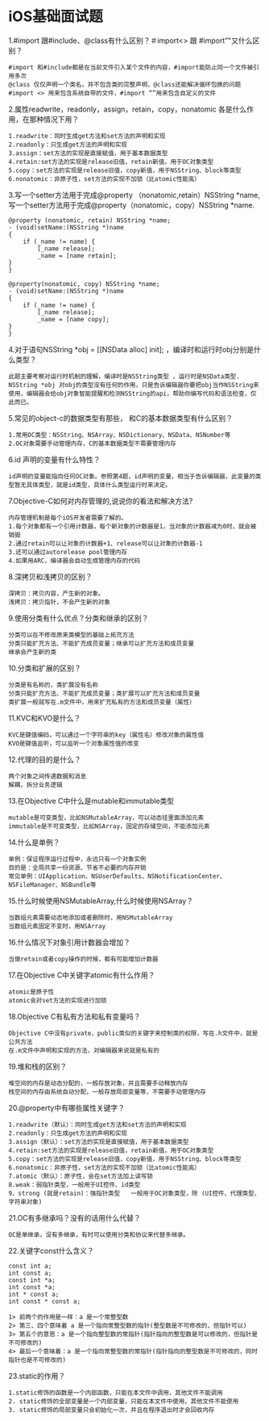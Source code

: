 # iOS基础面试题

1.#import 跟#include、@class有什么区别？＃import<> 跟 #import”"又什么区别？ 

```
#import 和#include都是在当前文件引入某个文件的内容，#import能防止同一个文件被引用多次
@class 仅仅声明一个类名，并不包含类的完整声明，@class还能解决循环包换的问题
#import <> 用来包含系统自带的文件，#import “”用来包含自定义的文件
```
2.属性readwrite，readonly，assign，retain，copy，nonatomic 各是什么作用，在那种情况下用？

```
1.readwrite：同时生成get方法和set方法的声明和实现  
2.readonly：只生成get方法的声明和实现
3.assign：set方法的实现是直接赋值，用于基本数据类型
4.retain:set方法的实现是release旧值，retain新值，用于OC对象类型
5.copy：set方法的实现是release旧值，copy新值，用于NSString、block等类型
6.nonatomic：非原子性，set方法的实现不加锁（比atomic性能高）
```
3.写一个setter方法用于完成@property （nonatomic,retain）NSString *name,写一个setter方法用于完成@property（nonatomic，copy）NSString *name.

```
@property (nonatomic, retain) NSString *name;
- (void)setName:(NSString *)name
{
	if (_name != name) {
		[_name release];
		_name = [name retain];
}
}

@property(nonatomic, copy) NSString *name;
- (void)setName:(NSString *)name
{
	if (_name != name) {
		[_name release];
		_name = [name copy];
}
}
```

4.对于语句NSString *obj = [[NSData alloc] init]; ，编译时和运行时obj分别是什么类型？

```
此题主要考察对运行时机制的理解，编译时是NSString类型 ，运行时是NSData类型.
NSString *obj 对obj的类型没有任何的作用，只是告诉编辑器你要把obj当作NSString来使用，编辑器会给obj对象智能提醒和检测NSString的api，帮助你编写代码和语法检查，仅此而已。
```
5.常见的object-c的数据类型有那些， 和C的基本数据类型有什么区别？

```
1.常用OC类型：NSString、NSArray、NSDictionary、NSData、NSNumber等
2.OC对象需要手动管理内存，C的基本数据类型不需要管理内存
```
6.id 声明的变量有什么特性？

```
id声明的变量能指向任何OC对象。参照第4题，id声明的变量，相当于告诉编辑器，此变量的类型暂无具体类型，就是id类型，具体什么类型运行时来决定。
```
7.Objective-C如何对内存管理的,说说你的看法和解决方法?

```
内存管理机制是每个iOS开发者需要了解的。
1.每个对象都有一个引用计数器，每个新对象的计数器是1，当对象的计数器减为0时，就会被销毁
2.通过retain可以让对象的计数器+1、release可以让对象的计数器-1
3.还可以通过autorelease pool管理内存
4.如果用ARC，编译器会自动生成管理内存的代码
```
8.深拷贝和浅拷贝的区别？

```
深拷贝：拷贝内容，产生新的对象。
浅拷贝：拷贝指针，不会产生新的对象
```
9.使用分类有什么优点？分类和继承的区别？

```
分类可以在不修改原来类模型的基础上拓充方法
分类只能扩充方法、不能扩充成员变量；继承可以扩充方法和成员变量
继承会产生新的类
```
10.分类和扩展的区别？

```
分类是有名称的，类扩展没有名称
分类只能扩充方法、不能扩充成员变量；类扩展可以扩充方法和成员变量
类扩展一般就写在.m文件中，用来扩充私有的方法和成员变量（属性）
```
11.KVC和KVO是什么？

```
KVC是键值编码，可以通过一个字符串的key（属性名）修改对象的属性值
KVO是键值监听，可以监听一个对象属性值的改变
```
12.代理的目的是什么？

```
两个对象之间传递数据和消息
解耦，拆分业务逻辑
```
13.在Objective C中什么是mutable和immutable类型

```
mutable是可变类型，比如NSMutableArray，可以动态往里面添加元素
immutable是不可变类型，比如NSArray，固定的存储空间，不能添加元素
```
14.什么是单例？

```
单例：保证程序运行过程中，永远只有一个对象实例
目的是：全局共享一份资源、节省不必要的内存开销
常见单例：UIApplication、NSUserDefaults、NSNotificationCenter、NSFileManager、NSBundle等
```
15.什么时候使用NSMutableArray,什么时候使用NSArray？

```
当数组元素需要动态地添加或者删除时，用NSMutableArray
当数组元素固定不变时，用NSArray
```
16.什么情况下对象引用计数器会增加？

```
当做retain或者copy操作的时候，都有可能增加计数器
```
17.在Objective C中关键字atomic有什么作用？

```
atomic是原子性
atomic会对set方法的实现进行加锁
```
18.Objective C有私有方法和私有变量吗？

```
Objective C中没有private，public类似的关键字来控制类的权限，写在.h文件中，就是公共方法
在.m文件中声明和实现的方法，对编辑器来说就是私有的
```
19.堆和栈的区别？

```
堆空间的内存是动态分配的，一般存放对象，并且需要手动释放内存
栈空间的内存由系统自动分配，一般存放局部变量等，不需要手动管理内存
```
20.@property中有哪些属性关键字？

```
1.readwrite（默认）：同时生成get方法和set方法的声明和实现  
2.readonly：只生成get方法的声明和实现
3.assign（默认）：set方法的实现是直接赋值，用于基本数据类型
4.retain:set方法的实现是release旧值，retain新值，用于OC对象类型
5.copy：set方法的实现是release旧值，copy新值，用于NSString、block等类型
6.nonatomic：非原子性，set方法的实现不加锁（比atomic性能高）
7.atomic（默认）：原子性，会在set方法加上读写锁
8.weak：弱指针类型，一般用于UI控件、id类型
9、strong (就是retain)：强指针类型   一般用于OC对象类型，除 (UI控件、代理类型、字符串对象)
```
21.OC有多继承吗？没有的话用什么代替？

```
OC是单继承，没有多继承，有时可以使用分类和协议来代替多继承。
```
22.关键字const什么含义？

```
const int a;
int const a;
const int *a;
int const *a;
int * const a;
int const * const a;
```
```
1> 前两个的作用是一样：a 是一个常整型数
2> 第三、四个意味着 a 是一个指向常整型数的指针(整型数是不可修改的，但指针可以)
3> 第五个的意思：a 是一个指向整型数的常指针(指针指向的整型数是可以修改的，但指针是不可修改的)
4> 最后一个意味着：a 是一个指向常整型数的常指针(指针指向的整型数是不可修改的，同时指针也是不可修改的)
```
23.static的作用？

```
1.static修饰的函数是一个内部函数，只能在本文件中调用，其他文件不能调用
2. static修饰的全部变量是一个内部变量，只能在本文件中使用，其他文件不能使用
3. static修饰的局部变量只会初始化一次，并且在程序退出时才会回收内存
```

